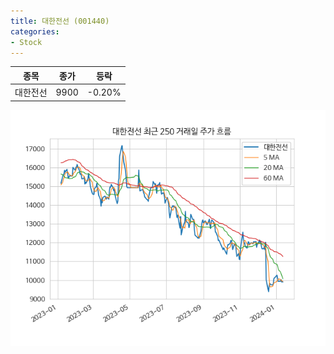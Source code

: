 ```yaml
---
title: 대한전선 (001440)
categories:
- Stock
---
```


|종목|종가|등락|
|----|----|----|
|대한전선|9900|-0.20%|

<!-- more -->

![001440](/assets/images/stock/001440.png)